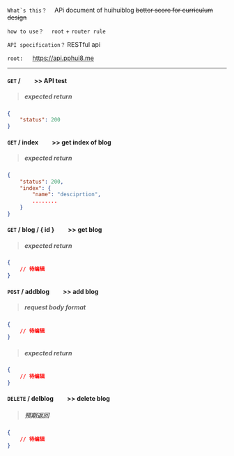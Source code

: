 ```What`s this？```  &emsp;APi document of huihuiblog ~~better score for  curriculum design~~

```how to use？``` &emsp;`root` + `router rule` 

```API specification？``` RESTful api

```root:``` &emsp; https://api.pphui8.me

---

#### ```GET``` / &emsp;&emsp;>> API test
> ##### expected return
```json
{
    "status": 200
}
```

#### ```GET``` / index &emsp;&emsp;>> get index of blog
> ##### expected return
```json
{
    "status": 200,
    "index": {
        "name": "desciprtion",
        ........
    }        
}
```

#### ```GET``` / blog / { id } &emsp;&emsp;>> get blog
> ##### expected return
```json
{
    // 待编辑
}
```

#### ```POST``` / addblog &emsp;&emsp;>> add blog
> ##### request body format
```json
{
    // 待编辑
}
```
> ##### expected return
```json
{
    // 待编辑
}
```

#### ```DELETE``` / delblog &emsp;&emsp;>> delete blog
> ##### 预期返回
```json
{
    // 待编辑
}
```